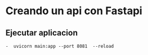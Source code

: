 # Creando un api con Fastapi

## Ejecutar aplicacion
```
-  uvicorn main:app --port 8081  --reload   
```